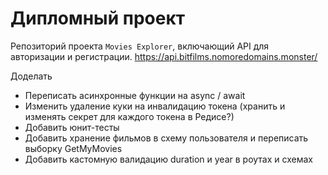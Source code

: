 # Дипломный проект 
Репозиторий проекта `Movies Explorer`, включающий API для авторизации и регистрации.
https://api.bitfilms.nomoredomains.monster/

Доделать
* Переписать асинхронные функции на async / await
* Изменить удаление куки на инвалидацию токена (хранить и изменять секрет для каждого токена в Редисе?)
* Добавить юнит-тесты
* Добавить хранение фильмов в схему пользователя и переписать выборку GetMyMovies
* Добавить кастомную валидацию duration и year в роутах и схемах
